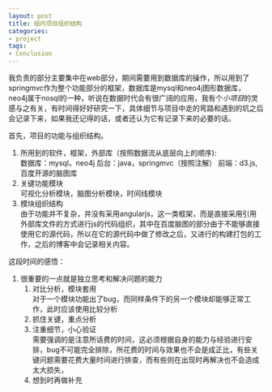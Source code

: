 ```yaml
---
layout: post
title: 组内项目组织结构
categories:
- project
tags:
- Conclusion
---
```


我负责的部分主要集中在web部分，期间需要用到数据库的操作，所以用到了springmvc作为整个功能部分的框架，数据库是mysql和neo4j图形数据库，neo4j属于nosql的一种，听说在数据时代会有很广阔的应用，我有个*小项目*的灵感与之有关，有时间得好好研究一下，具体细节与项目中走的弯路和遇到的坑之后会记录下来，如果我还记得的话，或者还认为它有记录下来的必要的话。

首先，项目的功能与组织结构。
1. 所用到的软件，框架，外部库（按照数据流从底层向上的顺序):  
数据库：mysql，neo4j
后台：java，springmvc（按照注解）
前端：d3.js,百度开源的脑图库
2. 关键功能模块  
可视化分析模块，脑图分析模块，时间线模块
3. 模块组织结构  
由于功能并不复杂，并没有采用angularjs，这一类框架，而是直接采用引用外部库文件的方式进行js的代码组织，其中在百度脑图的部分由于不能够直接使用它的源代码，所以在它的源代码中做了修改之后，又进行的构建打包的工作，之后的博客中会记录相关内容。

这段时间的感悟：  
1. 很重要的一点就是独立思考和解决问题的能力  
    1. 对比分析，模块套用  
对于一个模块功能出了bug，而同样条件下的另一个模块却能够正常工作，此时应该使用比较分析  
    2. 抓住关键，重点分析  
    3. 注重细节，小心验证  
需要强调的是注意所话费的时间，这必须根据自身的能力与经验进行安排，bug不可能完全排除，所花费的时间与效果也不会是成正比，有些关键问题需要花费大量时间进行排查，而有些则在出现时再解决也不会造成太大损失，  
    4. 想到时再做补充   
